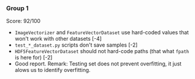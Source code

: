 
### Group 1 ###

Score: 92/100

* `ImageVectorizer` and `FeatureVectorDataset` use hard-coded values that won't work with other datasets [-4]
* `test_*_dataset.py` scripts don't save samples [-2]
* `HDF5FeatureVectorDataset` should not hard-code paths (that what `fpath` is here for) [-2]
* Good report. Remark: Testing set does not prevent overfitting, it just alows us to identify overfitting.

